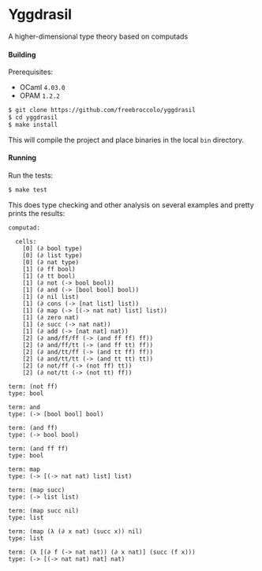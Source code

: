 # Yggdrasil

A higher-dimensional type theory based on computads

#### Building

Prerequisites:

* OCaml `4.03.0`
* OPAM `1.2.2`

```sh
$ git clone https://github.com/freebroccolo/yggdrasil
$ cd yggdrasil
$ make install
```

This will compile the project and place binaries in the local `bin` directory.

#### Running

Run the tests:

```sh
$ make test
```

This does type checking and other analysis on several examples and pretty prints the results:

```
computad:

  cells:
    [0] (∂ bool type)
    [0] (∂ list type)
    [0] (∂ nat type)
    [1] (∂ ff bool)
    [1] (∂ tt bool)
    [1] (∂ not (-> bool bool))
    [1] (∂ and (-> [bool bool] bool))
    [1] (∂ nil list)
    [1] (∂ cons (-> [nat list] list))
    [1] (∂ map (-> [(-> nat nat) list] list))
    [1] (∂ zero nat)
    [1] (∂ succ (-> nat nat))
    [1] (∂ add (-> [nat nat] nat))
    [2] (∂ and/ff/ff (-> (and ff ff) ff))
    [2] (∂ and/ff/tt (-> (and ff tt) ff))
    [2] (∂ and/tt/ff (-> (and tt ff) ff))
    [2] (∂ and/tt/tt (-> (and tt tt) tt))
    [2] (∂ not/ff (-> (not ff) tt))
    [2] (∂ not/tt (-> (not tt) ff))

term: (not ff)
type: bool

term: and
type: (-> [bool bool] bool)

term: (and ff)
type: (-> bool bool)

term: (and ff ff)
type: bool

term: map
type: (-> [(-> nat nat) list] list)

term: (map succ)
type: (-> list list)

term: (map succ nil)
type: list

term: (map (λ (∂ x nat) (succ x)) nil)
type: list

term: (λ [(∂ f (-> nat nat)) (∂ x nat)] (succ (f x)))
type: (-> [(-> nat nat) nat] nat)
```
